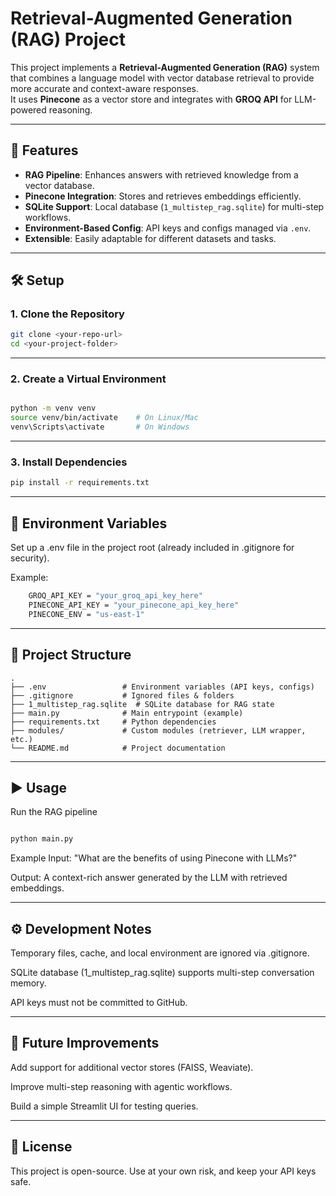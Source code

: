 # Retrieval-Augmented Generation (RAG) Project

This project implements a **Retrieval-Augmented Generation (RAG)** system that combines a language model with vector database retrieval to provide more accurate and context-aware responses.  
It uses **Pinecone** as a vector store and integrates with **GROQ API** for LLM-powered reasoning.

---

## 🚀 Features

- **RAG Pipeline**: Enhances answers with retrieved knowledge from a vector database.  
- **Pinecone Integration**: Stores and retrieves embeddings efficiently.  
- **SQLite Support**: Local database (`1_multistep_rag.sqlite`) for multi-step workflows.  
- **Environment-Based Config**: API keys and configs managed via `.env`.  
- **Extensible**: Easily adaptable for different datasets and tasks.  

---

## 🛠️ Setup

### 1. Clone the Repository
```bash
git clone <your-repo-url>
cd <your-project-folder>
```
---

### 2. Create a Virtual Environment
```bash

python -m venv venv
source venv/bin/activate    # On Linux/Mac
venv\Scripts\activate       # On Windows
```
---

### 3. Install Dependencies
```bash
pip install -r requirements.txt
```
---

## 🔑 Environment Variables

Set up a .env file in the project root (already included in .gitignore for security).

Example:
```bash
    GROQ_API_KEY = "your_groq_api_key_here"
    PINECONE_API_KEY = "your_pinecone_api_key_here"
    PINECONE_ENV = "us-east-1"
```
---

## 📂 Project Structure

```
.
├── .env                 # Environment variables (API keys, configs)
├── .gitignore           # Ignored files & folders
├── 1_multistep_rag.sqlite  # SQLite database for RAG state
├── main.py              # Main entrypoint (example)
├── requirements.txt     # Python dependencies
├── modules/             # Custom modules (retriever, LLM wrapper, etc.)
└── README.md            # Project documentation
```
---
## ▶️ Usage
Run the RAG pipeline
```bash

python main.py
```
Example
Input: "What are the benefits of using Pinecone with LLMs?"

Output: A context-rich answer generated by the LLM with retrieved embeddings.

---

## ⚙️ Development Notes
Temporary files, cache, and local environment are ignored via .gitignore.

SQLite database (1_multistep_rag.sqlite) supports multi-step conversation memory.

API keys must not be committed to GitHub.

---

## 📌 Future Improvements
Add support for additional vector stores (FAISS, Weaviate).

Improve multi-step reasoning with agentic workflows.

Build a simple Streamlit UI for testing queries.

---

## 📝 License
This project is open-source. Use at your own risk, and keep your API keys safe.



